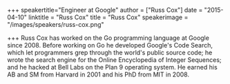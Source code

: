 +++
speakertitle="Engineer at Google"
author = ["Russ Cox"]
date = "2015-04-10"
linktitle = "Russ Cox"
title = "Russ Cox"
speakerimage = "/images/speakers/russ-cox.png"

+++
Russ Cox has worked on the Go programming language at Google since 2008. Before working on Go he developed Google's Code Search, which let programmers grep through the world's public source code; he wrote the search engine for the Online Encyclopedia of Integer Sequences; and he hacked at Bell Labs on the Plan 9 operating system. He earned his AB and SM from Harvard in 2001 and his PhD from MIT in 2008.
